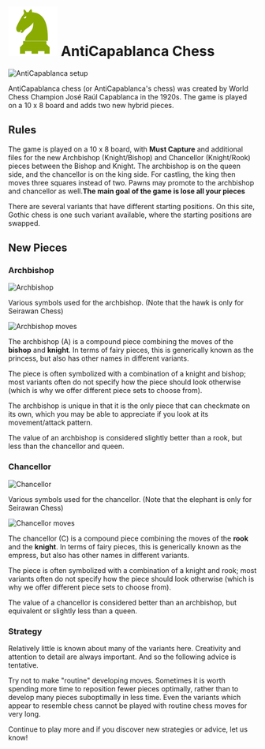 # ![Anticapablanca](https://github.com/gbtami/pychess-variants/blob/master/static/icons/capablanca.svg) AntiCapablanca Chess

![AntiCapablanca setup](https://github.com/gbtami/pychess-variants/blob/master/static/images/CVariantsGuide/Capablanca.png)

AntiCapablanca chess (or AntiCapablanca's chess) was created by World Chess Champion José Raúl Capablanca in the 1920s. The game is played on a 10 x 8 board and adds two new hybrid pieces.

## Rules

The game is played on a 10 x 8 board, with **Must Capture** and additional files for the new Archbishop (Knight/Bishop) and Chancellor (Knight/Rook) pieces between the Bishop and Knight. The archbishop is on the queen side, and the chancellor is on the king side. For castling, the king then moves three squares instead of two. Pawns may promote to the archbishop and chancellor as well.**The main goal of the game is lose all your pieces**

There are several variants that have different starting positions. On this site, Gothic chess is one such variant available, where the  starting positions are swapped.

## New Pieces

### Archbishop

![Archbishop](https://github.com/gbtami/pychess-variants/blob/master/static/images/CVariantsGuide/Princesses.png)

Various symbols used for the archbishop. (Note that the hawk is only for Seirawan Chess)

![Archbishop moves](https://github.com/gbtami/pychess-variants/blob/master/static/images/CVariantsGuide/Archbishop.png)

The archbishop (A) is a compound piece combining the moves of the **bishop** and **knight**. In terms of fairy pieces, this is generically known as the princess, but also has other names in different variants.

The piece is often symbolized with a combination of a knight and bishop; most variants often do not specify how the piece should look otherwise (which is why we offer different piece sets to choose from).

The archbishop is unique in that it is the only piece that can checkmate on its own, which you may be able to appreciate if you look at its movement/attack pattern.

The value of an archbishop is considered slightly better than a rook, but less than the chancellor and queen.

### Chancellor

![Chancellor](https://github.com/gbtami/pychess-variants/blob/master/static/images/CVariantsGuide/Empresses.png)

Various symbols used for the chancellor. (Note that the elephant is only for Seirawan Chess)

![Chancellor moves](https://github.com/gbtami/pychess-variants/blob/master/static/images/CVariantsGuide/Chancellor.png)

The chancellor (C) is a compound piece combining the moves of the **rook** and the **knight**. In terms of fairy pieces, this is generically known as the empress, but also has other names in different variants. 

The piece is often symbolized with a combination of a knight and rook; most variants often do not specify how the piece should look otherwise (which is why we offer different piece sets to choose from).

The value of a chancellor is considered better than an archbishop, but equivalent or slightly less than a queen.

### Strategy

Relatively little is known about many of the variants here. Creativity and attention to detail are always important. And so the following advice is tentative. 

Try not to make "routine" developing moves. Sometimes it is worth spending more time to reposition fewer pieces optimally, rather than to develop many pieces suboptimally in less time. Even the variants which appear to resemble chess cannot be played with routine chess moves for very long.

Continue to play more and if you discover new strategies or advice, let us know!